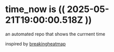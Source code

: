 # time_now is (( 2025-05-21T19:00:00.518Z ))

an automated repo that shows the currnent time

inspired by [breakingheatmap](https://github.com/breakingheatmap/breakingheatmap)